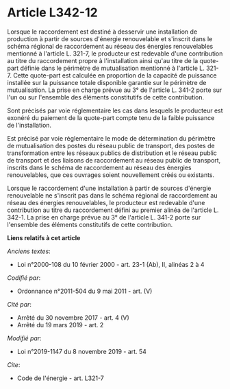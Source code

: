 # Article L342-12

Lorsque le raccordement est destiné à desservir une installation de production à partir de sources d'énergie renouvelable et
s'inscrit dans le schéma régional de raccordement au réseau des énergies renouvelables mentionné à l'article L. 321-7, le
producteur est redevable d'une contribution au titre du raccordement propre à l'installation ainsi qu'au titre de la quote-
part définie dans le périmètre de mutualisation mentionné à l'article L. 321-7. Cette quote-part est calculée en proportion
de la capacité de puissance installée sur la puissance totale disponible garantie sur le périmètre de mutualisation. La prise
en charge prévue au 3° de l'article L. 341-2 porte sur l'un ou sur l'ensemble des éléments constitutifs de cette
contribution.

Sont précisés par voie réglementaire les cas dans lesquels le producteur est exonéré du paiement de la quote-part compte tenu
de la faible puissance de l'installation.

Est précisé par voie réglementaire le mode de détermination du périmètre de mutualisation des postes du réseau public de
transport, des postes de transformation entre les réseaux publics de distribution et le réseau public de transport et des
liaisons de raccordement au réseau public de transport, inscrits dans le schéma de raccordement au réseau des énergies
renouvelables, que ces ouvrages soient nouvellement créés ou existants.

Lorsque le raccordement d'une installation à partir de sources d'énergie renouvelable ne s'inscrit pas dans le schéma
régional de raccordement au réseau des énergies renouvelables, le producteur est redevable d'une contribution au titre du
raccordement défini au premier alinéa de l'article L. 342-1. La prise en charge prévue au 3° de l'article L. 341-2 porte sur
l'ensemble des éléments constitutifs de cette contribution.

**Liens relatifs à cet article**

_Anciens textes_:

  - Loi n°2000-108 du 10 février 2000 - art. 23-1 (Ab), II, alinéas 2 à 4

_Codifié par_:

  - Ordonnance n°2011-504 du 9 mai 2011 - art. (V)

_Cité par_:

  - Arrêté du 30 novembre 2017 - art. 4 (V)
  - Arrêté du 19 mars 2019 - art. 2

_Modifié par_:

  - Loi n°2019-1147 du 8 novembre 2019 - art. 54

_Cite_:

  - Code de l'énergie - art. L321-7
